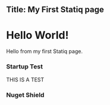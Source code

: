﻿Title: My First Statiq page
---
# Hello World!

Hello from my first Statiq page.

### Startup Test

<?# Startup ?>
THIS IS A TEST
<?#/ Startup ?>


### Nuget Shield

<?! NugetShield "Shiny.Push" /?>